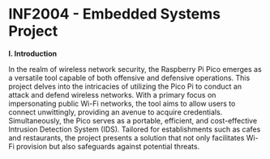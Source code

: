 # INF2004 - Embedded Systems Project
**I. Introduction**

In the realm of wireless network security, the Raspberry Pi Pico emerges as a versatile tool capable of both offensive and defensive operations. This project delves into the intricacies of utilizing the Pico Pi to conduct an attack and defend wireless networks. With a primary focus on impersonating public Wi-Fi networks, the tool aims to allow users to connect unwittingly, providing an avenue to acquire credentials. Simultaneously, the Pico serves as a portable, efficient, and cost-effective Intrusion Detection System (IDS). Tailored for establishments such as cafes and restaurants, the project presents a solution that not only facilitates Wi-Fi provision but also safeguards against potential threats. 
